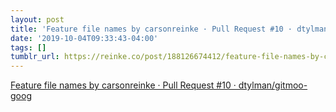 ```yaml
---
layout: post
title: 'Feature file names by carsonreinke · Pull Request #10 · dtylman/gitmoo-goog'
date: '2019-10-04T09:33:43-04:00'
tags: []
tumblr_url: https://reinke.co/post/188126674412/feature-file-names-by-carsonreinke-pull-request
---
```

[Feature file names by carsonreinke · Pull Request #10 · dtylman/gitmoo-goog](https://github.com/dtylman/gitmoo-goog/pull/10)  
